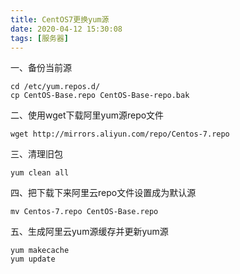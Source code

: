 ```yaml
---
title: CentOS7更换yum源
date: 2020-04-12 15:30:08
tags: [服务器]
---
```


一、备份当前源

```
cd /etc/yum.repos.d/
cp CentOS-Base.repo CentOS-Base-repo.bak
```

二、使用wget下载阿里yum源repo文件

```
wget http://mirrors.aliyun.com/repo/Centos-7.repo
```

三、清理旧包

```
yum clean all
```

四、把下载下来阿里云repo文件设置成为默认源

```
mv Centos-7.repo CentOS-Base.repo
```

五、生成阿里云yum源缓存并更新yum源

```
yum makecache
yum update
```
